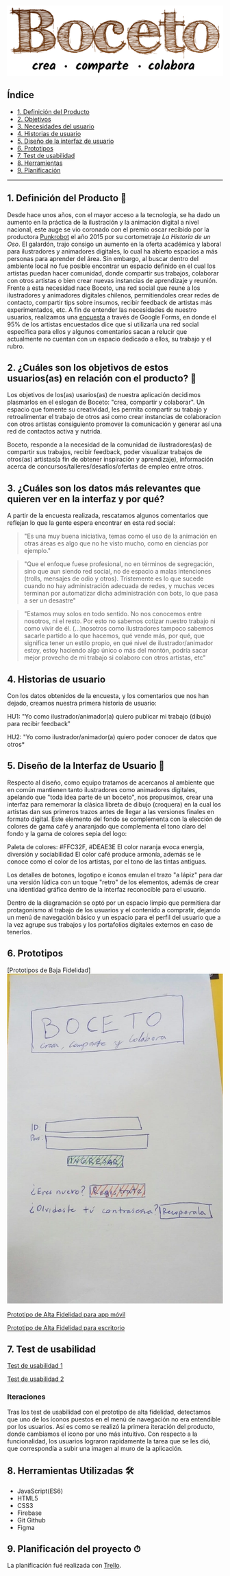 
![img logo Boceto](./img/logo-boceto.png)

## Índice

* [1. Definición del Producto](#1-Definición-del-producto)
* [2. Objetivos](#2-¿Cuáles-son-los-objetivos-de-estos-usuarios(as)-en-relación-con-el-producto?)
* [3. Necesidades del usuario](#3-¿Cuáles-son-los-datos-más-relevantes-que-quieren-ver-en-la-interfaz-y-por-qué?)
* [4. Historias de usuario](#4-Historias-de-usuario)
* [5. Diseño de la interfaz de usuario](#5-diseño-de-la-interfaz-de-usuario)
* [6. Prototipos](#6-Prototipos)
* [7. Test de usabilidad](#7-Test-de-usabilidad)
* [8. Herramientas](#8-Herramientas-utilizadas)
* [9. Planificación](#9-planificación-del-proyecto)

***

## 1. Definición del Producto 📝

Desde hace unos años, con el mayor acceso a la tecnología, se ha dado un aumento en la práctica de la ilustración y la animación digital a nivel nacional, este auge se vio coronado con el premio oscar recibido por la productora [Punkrobot](http://punkrobot.cl/) el año 2015 por su cortometraje *La Historia de un Oso*. El galardón, trajo consigo un aumento en la oferta académica y laboral para ilustradores y animadores digitales, lo cual ha abierto espacios a más personas para aprender del área. Sin embargo, al buscar dentro del ambiente local no fue posible encontrar un espacio definido en el cual los artistas puedan hacer comunidad, donde compartir sus trabajos, colaborar con otros artistas o bien crear nuevas instancias de aprendizaje y reunión. Frente a esta necesidad nace Boceto, una red social que reune a los ilustradores y animadores digitales chilenos, permitiendoles crear redes de contacto, compartir tips sobre insumos, recibir feedback de artistas más experimentados, etc. 
A fin de entender las necesidades de nuestro usuarios, realizamos una [encuesta](https://docs.google.com/forms/d/1LuH0ZqQb1Tvlx9MY_JcZWW0Gi54LPixvdm5keL2yaYo/edit#responses) a través de Google Forms, en donde el 95% de los artistas encuestados dice que si utilizaría una red social específica para ellos y algunos comentarios sacan a relucir que actualmente no cuentan con un espacio dedicado a ellos, su trabajo y el rubro. 

## 2. ¿Cuáles son los objetivos de estos usuarios(as) en relación con el producto? 🎯

Los objetivos de los(as) usarios(as) de nuestra aplicación decidimos plasmarlos en el eslogan de Boceto: "crea, compartir y colaborar". Un espacio que fomente su creatividad, les permita compartir su trabajo y retroalimentar el trabajo de otros asi como crear instancias de colaboracion con otros artistas consiguiento promover la comunicación y generar así una red de contactos activa y nutrida. 

Boceto, responde a la necesidad de la comunidad de ilustradores(as) de compartir sus trabajos, recibir feedback, poder visualizar trabajos de otros(as) artistas(a fin de obtener inspiración y aprendizaje), información acerca de concursos/talleres/desafíos/ofertas de empleo entre otros. 

## 3. ¿Cuáles son los datos más relevantes que quieren ver en la interfaz y por qué?

A partir de la encuesta realizada, rescatamos algunos comentarios que reflejan lo que la gente espera encontrar en esta red social: 

>   "Es una muy buena iniciativa, temas como el uso de la animación en otras áreas es algo que no he visto mucho, como en ciencias por ejemplo."

> "Que el enfoque fuese profesional, no en términos de segregación, sino que aun siendo red social, no de espacio a malas intenciones (trolls, mensajes de odio y otros). Tristemente es lo que sucede cuando no hay administración adecuada de redes, y muchas veces terminan por automatizar dicha administración con bots, lo que pasa a ser un desastre" 

> "Estamos muy solos en todo sentido. No nos conocemos entre nosotros, ni el resto. Por esto no sabemos cotizar nuestro trabajo ni como vivir de él. (...)nosotros como ilustradores tampoco sabemos sacarle partido a lo que hacemos, qué vende más, por qué, que significa tener un estilo propio, en qué nivel de ilustrador/animador estoy, estoy haciendo algo único o más del montón, podría sacar mejor provecho de mi trabajo si colaboro con otros artistas, etc"


## 4. Historias de usuario

Con los datos obtenidos de la encuesta, y los comentarios que nos han dejado, creamos nuestra primera historia de usuario:

HU1: "Yo como ilustrador/animador(a) quiero publicar mi trabajo (dibujo) para recibir feedback"

HU2: "Yo como ilustrador/animador(a) quiero poder conocer de datos que otros*


## 5. Diseño de la Interfaz de Usuario 🎨

Respecto al diseño, como equipo tratamos de acercanos al ambiente que en común mantienen tanto ilustradores como animadores digitales, apelando que "toda idea  parte de un boceto", nos propusimos, crear una interfaz para rememorar la clásica libreta de dibujo (croquera) en la cual los artistas dan sus primeros trazos antes de llegar a las versiones finales  en formato digital. Este elemento del fondo se complementa con la elección de colores de gama café y anaranjado que complementa el tono claro del fondo y la gama de colores sepia del logo:

Paleta de colores: 
#FFC32F, #DEAE3E
El color naranja evoca energía, diversión y sociabilidad
El color café produce armonía, además se le conoce como el color de los artistas, por el tono de las tintas antiguas.

 Los detalles de botones, logotipo e íconos emulan el trazo "a lápiz" para dar una versión lúdica con un toque "retro" de los elementos, además de crear una identidad gráfica dentro de la interfaz reconocible para el usuario.  

Dentro de la diagramación se optó por un espacio limpio que permitiera dar protagonismo al trabajo de los usuarios y el contenido a compratir, dejando un menú de navegación básico y un espacio para el perfil del usuario que a la vez agrupe sus trabajos y los portafolios digitales externos en caso de tenerlos.

## 6. Prototipos 

[Prototipos de Baja Fidelidad] 
![img Prototipo](./img/ingreso.jpeg)

[Prototipo de Alta Fidelidad para app móvil](https://www.figma.com/file/pFeY0gdNy8pe4n8ntTPW7M/Boceto-app?node-id=0%3A1)

[Prototipo de Alta Fidelidad para escritorio](https://www.figma.com/file/K0EXfq6Ldq3x5qK7Q9CVLy/Boceto-web?node-id=0%3A1)

## 7. Test de usabilidad
[Test de usabilidad 1](https://www.figma.com/file/K0EXfq6Ldq3x5qK7Q9CVLy/Boceto-web?node-id=0%3A1)

[Test de usabilidad 2](https://www.loom.com/share/3e0b4170a656471c98312044b4c8b1e8)

### Iteraciones
Tras los test de usabilidad con el prototipo de alta fidelidad, detectamos que uno de los íconos puestos en el menú de navegación no era entendible por los usuarios. Así es como se realizó la primera iteración del producto, donde cambiamos el ícono por uno más intuitivo.
Con respecto a la funcionalidad, los usuarios lograron rapidamente la tarea que se les dió, que correspondía a subir una imagen al muro de la aplicación.


## 8. Herramientas Utilizadas 🛠
* JavaScript(ES6)
* HTML5
* CSS3
* Firebase
* Git Github
* Figma


## 9. Planificación del proyecto ⏱

La planificación fué realizada con  [Trello](https://trello.com/b/UNUWeMnj/red-social-fe1).
